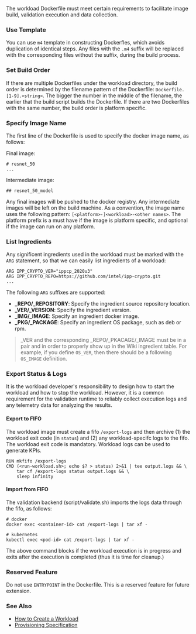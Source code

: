 

The workload Dockerfile must meet certain requirements to facilitate image build, validation execution and data collection.  

### Use Template

You can use `m4` template in constructing Dockerfles, which avoids duplication of identical steps. Any files with the `.m4` suffix will be replaced with the corresponding files without the suffix, during the build process.  

### Set Build Order

If there are multiple Dockerfiles under the workload directory, the build order is determined by the filename pattern of the Dockerfile: `Dockerfile.[1-9].<string>`. The bigger the number in the middle of the filename, the earlier that the build script builds the Dockerfile. If there are two Dockerfiles with the same number, the build order is platform specific.  

### Specify Image Name

The first line of the Dockerfile is used to specify the docker image name, as follows:   

Final image:   
```
# resnet_50
...
```

Intermediate image:  
```
## resnet_50_model
```

Any final images will be pushed to the docker registry. Any intermediate images will be left on the build machine. As a convention, the image name uses the following pattern: `[<platform>-]<workload>-<other names>`. The platform prefix is a must have if the image is platform specific, and optional if the image can run on any platform.  

### List Ingredients 

Any significent ingredients used in the workload must be marked with the `ARG` statement, so that we can easily list ingredients of a workload:  

```
ARG IPP_CRYPTO_VER="ippcp_2020u3"
ARG IPP_CRYPTO_REPO=https://github.com/intel/ipp-crypto.git
...
```

The following `ARG` suffixes are supported:  
- **_REPO/_REPOSITORY**: Specify the ingredient source repository location.  
- **_VER/_VERSION**: Specify the ingredient version.  
- **_IMG/_IMAGE**: Specify an ingredient docker image.  
- **_PKG/_PACKAGE**: Specify an ingredient OS package, such as deb or rpm.  

> _VER and the corresponding _REPO/_PKACAGE/_IMAGE must be in a pair and in order to properly show up in the Wiki ingredient table. For example, if you define `OS_VER`, then there should be a following `OS_IMAGE` definition.  

### Export Status & Logs

It is the workload developer's responsibility to design how to start the workload and how to stop the workload. However, it is a common requirement for the validation runtime to reliably collect execution logs and any telemetry data for analyzing the results.  

#### Export to FIFO 

The workload image must create a fifo `/export-logs` and then archive (1) the workload exit code (in `status`) and (2) any workload-specifc logs to the fifo. The workload exit code is mandatory. Workload logs can be used to generate KPIs.  

```
RUN mkfifo /export-logs
CMD (<run-workload.sh>; echo $? > status) 2>&1 | tee output.logs && \
    tar cf /export-logs status output.logs && \
    sleep infinity
```

#### Import from FIFO

The validation backend (script/validate.sh) imports the logs data through the fifo, as follows:   

```
# docker
docker exec <container-id> cat /export-logs | tar xf -
```
```
# kubernetes
kubectl exec <pod-id> cat /export-logs | tar xf -
```

The above command blocks if the workload execution is in progress and exits after the execution is completed (thus it is time for cleanup.)  

### Reserved Feature

Do not use `ENTRYPOINT` in the Dockerfile. This is a reserved feature for future extension. 

### See Also

- [How to Create a Workload](workload.md)  
- [Provisioning Specification](cluster-config.md)  

